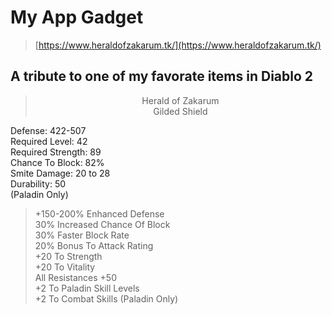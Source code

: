# My App Gadget

> [https://www.heraldofzakarum.tk/](https://www.heraldofzakarum.tk/)

## A tribute to one of my favorate items in Diablo 2

><center>Herald of Zakarum<br>
>Gilded Shield<br>
Defense: 422-507<br>
Required Level: 42<br>
Required Strength: 89<br>
Chance To Block: 82%<br>
Smite Damage: 20 to 28<br>
Durability: 50<br>
(Paladin Only)<br>

> +150-200% Enhanced Defense<br>
30% Increased Chance Of Block<br>
30% Faster Block Rate<br>
20% Bonus To Attack Rating<br>
+20 To Strength<br>
+20 To Vitality<br>
All Resistances +50<br>
+2 To Paladin Skill Levels<br>
+2 To Combat Skills (Paladin Only)</center>